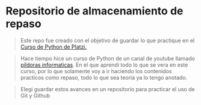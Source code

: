 # Repositorio de almacenamiento de repaso

>Este repo fue creado con el objetivo de guardar lo que practique en el [Curso de Python de Platzi.](https://platzi.com/clases/python/)

> Hace tiempo hice un curso de Python de un canal de youtube llamado [pildoras informaticas](https://www.youtube.com/results?search_query=pildorasinformaticas). En el que aprendi todo lo que se vera en este curso, por lo que solamente voy a ir haciendo los contenidos practicos como repaso, todo lo que sea teoria ya lo tengo anotado.

> Elegi guardar estos avances en un repositorio para practicar el uso de Git y Github